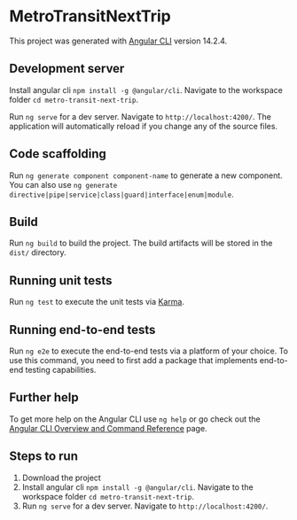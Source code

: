 # MetroTransitNextTrip

This project was generated with [Angular CLI](https://github.com/angular/angular-cli) version 14.2.4.

## Development server

Install angular cli `npm install -g @angular/cli`. Navigate to the workspace folder `cd metro-transit-next-trip`.

Run `ng serve` for a dev server. Navigate to `http://localhost:4200/`. The application will automatically reload if you change any of the source files.

## Code scaffolding

Run `ng generate component component-name` to generate a new component. You can also use `ng generate directive|pipe|service|class|guard|interface|enum|module`.

## Build

Run `ng build` to build the project. The build artifacts will be stored in the `dist/` directory.

## Running unit tests

Run `ng test` to execute the unit tests via [Karma](https://karma-runner.github.io).

## Running end-to-end tests

Run `ng e2e` to execute the end-to-end tests via a platform of your choice. To use this command, you need to first add a package that implements end-to-end testing capabilities.

## Further help

To get more help on the Angular CLI use `ng help` or go check out the [Angular CLI Overview and Command Reference](https://angular.io/cli) page.


## Steps to run

1. Download the project
2. Install angular cli `npm install -g @angular/cli`. Navigate to the workspace folder `cd metro-transit-next-trip`.
3. Run `ng serve` for a dev server. Navigate to `http://localhost:4200/`.
